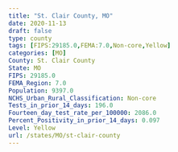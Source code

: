```yaml
---
title: "St. Clair County, MO"
date: 2020-11-13
draft: false
type: county
tags: [FIPS:29185.0,FEMA:7.0,Non-core,Yellow]
categories: [MO]
County: St. Clair County
State: MO
FIPS: 29185.0
FEMA_Region: 7.0
Population: 9397.0
NCHS_Urban_Rural_Classification: Non-core
Tests_in_prior_14_days: 196.0
Fourteen_day_test_rate_per_100000: 2086.0
Percent_Positivity_in_prior_14_days: 0.097
Level: Yellow
url: /states/MO/st-clair-county
---
```



